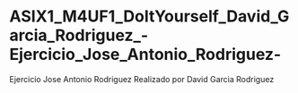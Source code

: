 # ASIX1_M4UF1_DoItYourself_David_Garcia_Rodriguez_-Ejercicio_Jose_Antonio_Rodriguez-
Ejercicio Jose Antonio Rodriguez Realizado por David Garcia Rodriguez
